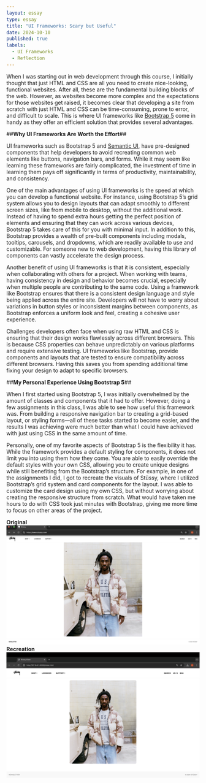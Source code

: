 ```yaml
---
layout: essay
type: essay
title: "UI Frameworks: Scary but Useful"
date: 2024-10-10
published: true
labels:
  - UI Frameworks
  - Reflection
---
```

When I was starting out in web development through this course, I initially thought that just HTML and CSS are all you need to create nice-looking, functional websites. After all, these are the fundamental building blocks of the web. However, as websites become more complex and the expectations for those websites get raised, it becomes clear that developing a site from scratch with just HTML and CSS can be time-consuming, prone to error, and difficult to scale. This is where UI frameworks like [Bootstrap 5](https://getbootstrap.com/docs/5.0/getting-started/introduction/) come in handy as they offer an efficient solution that provides several advantages.

##**Why UI Frameworks Are Worth the Effort**##

UI frameworks such as Bootstrap 5 and [Semantic UI](https://semantic-ui.com/), have pre-designed components that help developers to avoid recreating common web elements like buttons, navigation bars, and forms.  While it may seem like learning these frameworks are fairly complicated, the investment of time in learning them pays off significantly in terms of productivity, maintainability, and consistency.

One of the main advantages of using UI frameworks is the speed at which you can develop a functional website. For instance, using Bootstrap 5’s grid system allows you to design layouts that can adapt smoothly to different screen sizes, like from mobile to desktop, without the additional work. Instead of having to spend extra hours getting the perfect position of elements and ensuring that they can work across various devices, Bootstrap 5 takes care of this for you with minimal input. In addition to this, Bootstrap provides a wealth of pre-built components including modals, tooltips, carousels, and dropdowns, which are readily available to use and customizable. For someone new to web development, having this library of components can vastly accelerate the design process.

Another benefit of using UI frameworks is that it is consistent, especially when collaborating with others for a project. When working with teams, having consistency in design and behavior becomes crucial, especially when multiple people are contributing to the same code. Using a framework like Bootstrap ensures that there is a consistent design language and style being applied across the entire site. Developers will not have to worry about variations in button styles or inconsistent margins between components, as Bootstrap enforces a uniform look and feel, creating a cohesive user experience.

Challenges developers often face when using raw HTML and CSS is ensuring that their design works flawlessly across different browsers. This is because CSS properties can behave unpredictably on various platforms and require extensive testing. UI frameworks like Bootstrap, provide components and layouts that are tested to ensure compatibility across different browsers. Having this saves you from spending additional time fixing your design to adapt to specific browsers.

##**My Personal Experience Using Bootstrap 5**##

When I first started using Bootstrap 5, I was initially overwhelmed by the amount of classes and components that it had to offer. However, doing a few assignments in this class, I was able to see how useful this framework was. From building a responsive navigation bar to creating a grid-based layout, or styling forms—all of these tasks started to become easier, and the results I was achieving were much better than what I could have achieved with just using CSS in the same amount of time.

Personally, one of my favorite aspects of Bootstrap 5 is the flexibility it has. While the framework provides a default styling for components, it does not limit you into using them how they come. You are able to easily override the default styles with your own CSS, allowing you to create unique designs while still benefiting from the Bootstrap’s structure. For example, in one of the assignments I did, I got to recreate the visuals of Stüssy, where I utilized Bootstrap’s grid system and card components for the layout. I was able to customize the card design using my own CSS, but without worrying about creating the responsive structure from scratch. What would have taken me hours to do with CSS took just minutes with Bootstrap, giving me more time to focus on other areas of the project.

**Original**
![Results](/img/stussy_original.jpg)
**Recreation**
![Results](/img/stussy_recreation.jpg)

